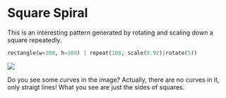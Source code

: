 # Square Spiral

This is an interesting pattern generated by rotating and scaling down a square repeatedly.

<div class="example">

<!--INCLUDE src/square-spiral.py -->
```python
rectangle(w=300, h=300) | repeat(100, scale(0.92)|rotate(5))
```
<!-- ENDINCLUDE -->

<div class="output image"><img src="../images/square-spiral.svg"></div>

</div>

Do you see some curves in the image? Actually, there are no curves in it, only straigt lines! What you see are just the sides of squares.

